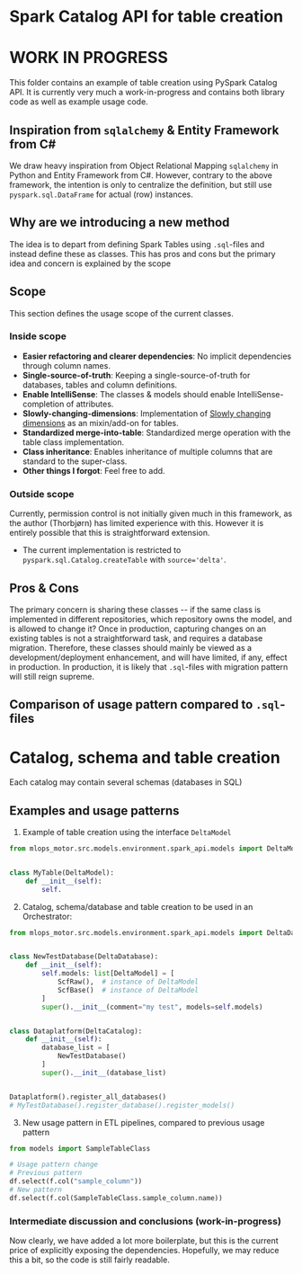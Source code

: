# Spark Catalog API for table creation
# WORK IN PROGRESS
This folder contains an example of table creation using PySpark Catalog API.
It is currently very much a work-in-progress and contains both library code as well as example usage code.

## Inspiration from `sqlalchemy` & Entity Framework from C#

We draw heavy inspiration from Object Relational Mapping `sqlalchemy` in Python and Entity Framework from C#.
However, contrary to the above framework, the intention is only to centralize the definition, but still
use `pyspark.sql.DataFrame` for actual (row) instances.

## Why are we introducing a new method

The idea is to depart from defining Spark Tables using `.sql`-files and instead define these as classes.
This has pros and cons but the primary idea and concern is explained by the scope

## Scope

This section defines the usage scope of the current classes.

### Inside scope

* **Easier refactoring and clearer dependencies**: No implicit dependencies through column names.
* **Single-source-of-truth**: Keeping a single-source-of-truth for databases, tables and column definitions.
* **Enable IntelliSense**: The classes & models should enable IntelliSense-completion of attributes.
* **Slowly-changing-dimensions**: Implementation
  of [Slowly changing dimensions](https://en.wikipedia.org/wiki/Slowly_changing_dimension) as an mixin/add-on for
  tables.
* **Standardized merge-into-table**: Standardized merge operation with the table class implementation.
* **Class inheritance**: Enables inheritance of multiple columns that are standard to the super-class.
* **Other things I forgot**: Feel free to add.

### Outside scope

Currently, permission control is not initially given much in this framework, as the author (Thorbjørn) has limited
experience with this. However it is entirely possible that this is straightforward extension.

* The current implementation is restricted to `pyspark.sql.Catalog.createTable` with `source='delta'`.

## Pros & Cons

The primary concern is sharing these classes -- if the same class is implemented in different repositories, which
repository owns the model, and is allowed to change it?
Once in production, capturing changes on an existing tables is not a straightforward task, and requires a database
migration.
Therefore, these classes should mainly be viewed as a development/deployment enhancement, and will have limited, if any,
effect in
production. In production, it is likely that `.sql`-files with migration pattern will still reign supreme.

## Comparison of usage pattern compared to `.sql`-files

# Catalog, schema and table creation

Each catalog may contain several schemas (databases in SQL)

## Examples and usage patterns

1. Example of table creation using the interface `DeltaModel`

```python
from mlops_motor.src.models.environment.spark_api.models import DeltaModel


class MyTable(DeltaModel):
    def __init__(self):
        self.
```

2. Catalog, schema/database and table creation to be used in an Orchestrator:

```python
from mlops_motor.src.models.environment.spark_api.models import DeltaDatabase, DeltaCatalog


class NewTestDatabase(DeltaDatabase):
    def __init__(self):
        self.models: list[DeltaModel] = [
            ScfRaw(),  # instance of DeltaModel
            ScfBase()  # instance of DeltaModel
        ]
        super().__init__(comment="my test", models=self.models)


class Dataplatform(DeltaCatalog):
    def __init__(self):
        database_list = [
            NewTestDatabase()
        ]
        super().__init__(database_list)


Dataplatform().register_all_databases()
# MyTestDatabase().register_database().register_models()
```

3. New usage pattern in ETL pipelines, compared to previous usage pattern

```python
from models import SampleTableClass

# Usage pattern change
# Previous pattern
df.select(f.col("sample_column"))
# New pattern
df.select(f.col(SampleTableClass.sample_column.name))
```

### Intermediate discussion and conclusions (work-in-progress)

Now clearly, we have added a lot more boilerplate, but this is the current price of explicitly exposing the
dependencies. Hopefully, we may reduce this a bit, so the code is still fairly readable.

